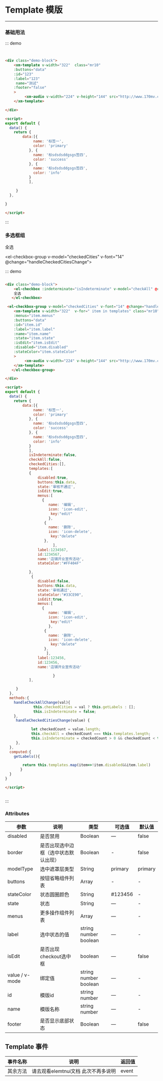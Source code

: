 # Template 模版
----
### 基础用法


<div class="demo-block">
    <xm-template v-width="322"  class="mr10"
    :buttons="data"
    :id="123"
    :label="123"
     name="测试"
    :footer="false"
    >
         <xm-audio v-width="224" v-height="144" src="http://www.170mv.com/kw/other.web.rj01.sycdn.kuwo.cn/resource/n3/2/63/3890495760.mp3"></xm-audio>
    </xm-template>

</div>

::: demo
```html


<div class="demo-block">
    <xm-template v-width="322"  class="mr10"
    :buttons="data"
    :id="123"
    :label="123"
     name="测试"
    :footer="false"
    >
         <xm-audio v-width="224" v-height="144" src="http://www.170mv.com/kw/other.web.rj01.sycdn.kuwo.cn/resource/n3/2/63/3890495760.mp3"></xm-audio>
    </xm-template>

</div>

<script>
export default {
  data() {
    return {
        data:[{
             name: '标签一',
             color: 'primary'
           }, {
             name: '标sdsdsddgsgs签四',
             color: 'success'
           }, {
             name: '标sdsdsddgsgs签四',
             color: 'info'
           }
           ],

     }
  },

}

</script>


```
:::


### 多选框组

<div class="demo-block">
    <el-checkbox :indeterminate="isIndeterminate" v-model="checkAll" @change="handleCheckAllChange">
    全选
   </el-checkbox>

 <el-checkbox-group v-model="checkedCities" v-font="14" @change="handleCheckedCitiesChange">
    <xm-template v-width="322"  v-for=" item in templates" class="mr10"
    :menus="item.menus"
    :buttons="data"
    :id="item.id"
    :label="item.label"
    :name="item.name"
    :state="item.state"
    :isEdit="item.isEdit"
    :disabled="item.disabled"
    :stateColor="item.stateColor"
    >
         <xm-audio v-width="224" v-height="144" src="http://www.170mv.com/kw/other.web.rj01.sycdn.kuwo.cn/resource/n3/2/63/3890495760.mp3"></xm-audio>
    </xm-template>
   </el-checkbox-group>

</div>

<script>
export default {
  data() {
    return {
        data:[{
             name: '标签一',
             color: 'primary'
           }, {
             name: '标sdsdsddgsgs签四',
             color: 'success'
           }, {
             name: '标sdsdsddgsgs签四',
             color: 'info'
           }
           ],
           isIndeterminate:false,
           checkAll:false,
           checkedCities:[],
           templates:[
           {
               disabled:true,
               buttons:this.data,
               state:'审核不通过',
               isEdit:true,
               menus:[
                 {
                    name: '编辑',
                    icon: 'icon-edit',
                     key:"edit"
                    },
                  {
                    name: '删除',
                    icon: 'icon-delete',
                     key:"delete"
                  },
                      ],
               label:1234567,
               id:1234567,
               name:'店铺开业宣传活动',
               stateColor:"#FF404F"

           },
            {
               disabled:false,
               buttons:this.data,
               state:'审核通过',
               stateColor:"#33CE90",
               isEdit:true,
               menus:[
                 {
                    name: '编辑',
                    icon: 'icon-edit',
                     key:"edit"
                    },
                  {
                    name: '删除',
                    icon: 'icon-delete',
                     key:"delete"
                  },
                   ],
               label:123456,
               id:123456,
               name:'店铺开业宣传活动'

                      }
           ],

     }
  },
  methods:{
    handleCheckAllChange(val){
             this.checkedCities = val ? this.getLabels : [];
             this.isIndeterminate = false;
    },
     handleCheckedCitiesChange(value) {

            let checkedCount = value.length;
            this.checkAll = checkedCount === this.templates.length;
            this.isIndeterminate = checkedCount > 0 && checkedCount < this.templates.length;
     },
  },
  computed:{
    getLabels(){

        return this.templates.map(item=>!item.disabled&&item.label)
       }
  }
}

</script>


::: demo
```html

<div class="demo-block">
    <el-checkbox :indeterminate="isIndeterminate" v-model="checkAll" @change="handleCheckAllChange">
    全选
   </el-checkbox>

 <el-checkbox-group v-model="checkedCities" v-font="14" @change="handleCheckedCitiesChange">
    <xm-template v-width="322"  v-for=" item in templates" class="mr10"
    :menus="item.menus"
    :buttons="data"
    :id="item.id"
    :label="item.label"
    :name="item.name"
    :state="item.state"
    :isEdit="item.isEdit"
    :disabled="item.disabled"
    :stateColor="item.stateColor"
    >
         <xm-audio v-width="224" v-height="144" src="http://www.170mv.com/kw/other.web.rj01.sycdn.kuwo.cn/resource/n3/2/63/3890495760.mp3"></xm-audio>
    </xm-template>
   </el-checkbox-group>

</div>

<script>
export default {
  data() {
    return {
        data:[{
             name: '标签一',
             color: 'primary'
           }, {
             name: '标sdsdsddgsgs签四',
             color: 'success'
           }, {
             name: '标sdsdsddgsgs签四',
             color: 'info'
           }
           ],
           isIndeterminate:false,
           checkAll:false,
           checkedCities:[],
           templates:[
           {
               disabled:true,
               buttons:this.data,
               state:'审核不通过',
               isEdit:true,
               menus:[
                 {
                    name: '编辑',
                    icon: 'icon-edit',
                     key:"edit"
                    },
                  {
                    name: '删除',
                    icon: 'icon-delete',
                     key:"delete"
                  },
                      ],
               label:1234567,
               id:1234567,
               name:'店铺开业宣传活动',
               stateColor:"#FF404F"

           },
            {
               disabled:false,
               buttons:this.data,
               state:'审核通过',
               stateColor:"#33CE90",
               isEdit:true,
               menus:[
                 {
                    name: '编辑',
                    icon: 'icon-edit',
                     key:"edit"
                    },
                  {
                    name: '删除',
                    icon: 'icon-delete',
                     key:"delete"
                  },
                   ],
               label:123456,
               id:123456,
               name:'店铺开业宣传活动'

                      }
           ],

     }
  },
  methods:{
    handleCheckAllChange(val){
             this.checkedCities = val ? this.getLabels : [];
             this.isIndeterminate = false;
    },
     handleCheckedCitiesChange(value) {

            let checkedCount = value.length;
            this.checkAll = checkedCount === this.templates.length;
            this.isIndeterminate = checkedCount > 0 && checkedCount < this.templates.length;
     },
  },
  computed:{
    getLabels(){

        return this.templates.map(item=>!item.disabled&&item.label)
       }
  }
}

</script>



```
:::


### Attributes

| 参数      | 说明          | 类型      | 可选值                           | 默认值  |
|---------- |-------------- |---------- |--------------------------------  |-------- |
| disabled	 | 是否禁用	 | Boolean	 | — | false|
| border | 是否出现选中边框（选中状态默认出现）	 | Boolean |  - |false|
| modelType	 | 选中遮罩层类型 	 | String |primary| primary|
| buttons | 按钮省略组件列表	 | Array | - |-|
| stateColor | 状态圆圈颜色 | String | #123456 | - |
| state	 | 状态 | String | — | - |
| menus	 | 更多操作组件列表 | Array | — | - |
| label	 | 选中状态的值 | string number  boolean| — | - |
| isEdit	 | 是否出现checkout选中框 | boolean| — | false |
| value / v-mode	 | 绑定值 |  string number  boolean| — | - |
| id	 | 模版id |  string number  | — | - |
| name	 | 模版名称 |  string number  | — | - |
| footer	 | 是否显示底部状态 |  Boolean  | — | false |

## Template 事件

| 事件名称      | 说明          | 返回值  |
|---------- |-------------- |---------- |
| 其余方法 | 请去观看elemtnui文档 此次不再多说明 | event |





